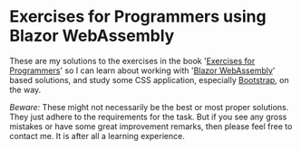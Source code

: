 ﻿# Exercises for Programmers using Blazor WebAssembly

These are my solutions to the exercises in the book '[Exercises for Programmers](https://pragprog.com/book/bhwb/exercises-for-programmers)' so I can learn about working with '[Blazor WebAssembly](https://dotnet.microsoft.com/apps/aspnet/web-apps/blazor)' based solutions, and study some CSS application, especially [Bootstrap](https://getbootstrap.com/), on the way.

*Beware:* These might not necessarily be the best or most proper solutions. They just adhere to the requirements for the task.
But if you see any gross mistakes or have some great improvement remarks, then please feel free to contact me. It is after all a learning experience.
